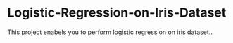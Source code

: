 # Logistic-Regression-on-Iris-Dataset
This project enabels you to perform logistic regression on iris dataset..
